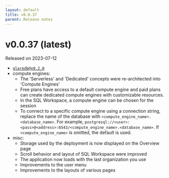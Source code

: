 ```yaml
---
layout: default
title: v0.0.37
parent: Release notes
---
```


<!-- markdownlint-disable title-case-style -->

# v0.0.37 (latest)

<!-- markdownlint-enable title-case-style -->

Released on 2023-07-12

- [`glaredb@v0.2.0`](https://github.com/GlareDB/glaredb/releases/tag/v0.2.0)
- compute engines:
  - The 'Serverless' and 'Dedicated' concepts were re-architected into 'Compute Engines'
  - Free plans have access to a default compute engine and paid plans can create
    dedicated compute engines with customizable resources.
  - In the SQL Workspace, a compute engine can be chosen for the session
  - To connect to a specific compute engine using a connection string, replace
    the name of the database with `<compute_engine_name>.<database_name>`. For example,
    `postgresql://<user>:<pass>@<address>:6543/<compute_engine_name>.<database_name>`.
    If `<compute_engine_name>` is omitted, the default is used.
- misc:
  - Storage used by the deployment is now displayed on the Overview page
  - Scroll behavior and layout of SQL Workspace were improved
  - The application now loads with the last organization you use
  - Improvements to the user menu
  - Improvements to the layouts of various pages
